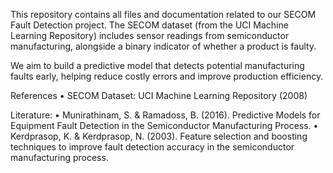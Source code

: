 This repository contains all files and documentation related to our SECOM Fault Detection project. The SECOM dataset (from the UCI Machine Learning Repository) includes sensor readings from semiconductor manufacturing, alongside a binary indicator of whether a product is faulty.

We aim to build a predictive model that detects potential manufacturing faults early, helping reduce costly errors and improve production efficiency.

References
	•	SECOM Dataset: UCI Machine Learning Repository (2008)

Literature:
	•	Munirathinam, S. & Ramadoss, B. (2016). Predictive Models for Equipment Fault Detection in the Semiconductor Manufacturing Process.
	•	Kerdprasop, K. & Kerdprasop, N. (2003). Feature selection and boosting techniques to improve fault detection accuracy in the semiconductor manufacturing process.
